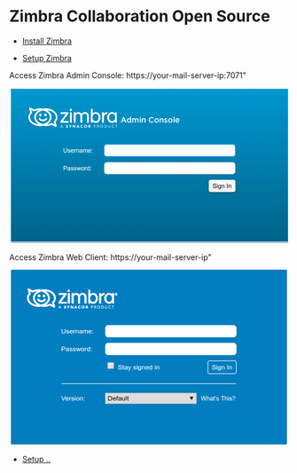 # Zimbra Collaboration Open Source

- [Install Zimbra](scripts/install-zimbra-8-on-centos7.sh)

- [Setup Zimbra](..)

Access Zimbra Admin Console: https://your-mail-server-ip:7071"

<p align="center">
<img src=docs/images/zimbra-admin-console.png />
</p>

Access Zimbra Web Client: https://your-mail-server-ip"

<p align="center">
<img src=docs/images/zimbra-web-client.png />
</p>

- [Setup ..]()
